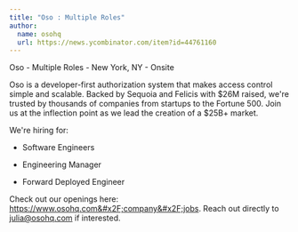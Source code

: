 ```yaml
---
title: "Oso : Multiple Roles"
author:
  name: osohq
  url: https://news.ycombinator.com/item?id=44761160
---
```


<JobNavigation />

Oso - Multiple Roles - New York, NY - Onsite

Oso is a developer-first authorization system that makes access control simple and scalable. Backed by Sequoia and Felicis with $26M raised, we&#x27;re trusted by thousands of companies from startups to the Fortune 500. Join us at the inflection point as we lead the creation of a $25B+ market.

We&#x27;re hiring for:

- Software Engineers

- Engineering Manager

- Forward Deployed Engineer

Check out our openings here: <a href="https:&#x2F;&#x2F;www.osohq.com&#x2F;company&#x2F;jobs" rel="nofollow">https:&#x2F;&#x2F;www.osohq.com&#x2F;company&#x2F;jobs</a>. Reach out directly to julia@osohq.com if interested.
<JobApplication />
